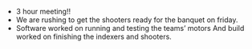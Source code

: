 <!--t December 10, 2019 t-->

- 3 hour meeting!!
- We are rushing to get the shooters ready for the banquet on friday.
- Software worked on running and testing the teams’ motors 
And build worked on finishing the indexers and shooters.
